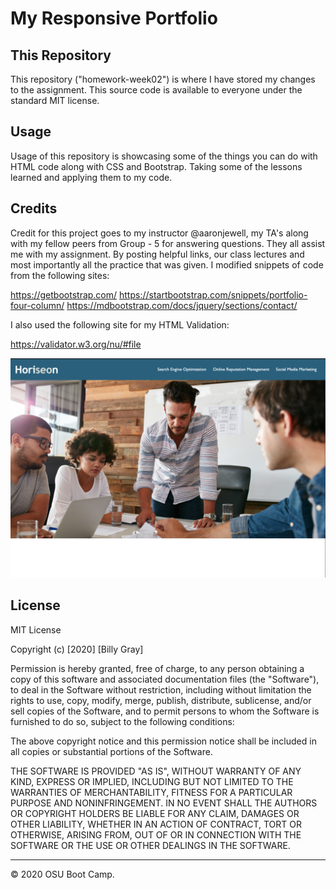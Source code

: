 # My Responsive Portfolio

## This Repository

This repository ("homework-week02") is where I have stored my changes to the assignment. This source code is available to everyone under the standard MIT license.

## Usage 

Usage of this repository is showcasing some of the things you can do with HTML code along with CSS and Bootstrap. Taking some of the lessons learned and applying them to my code. 


## Credits

Credit for this project goes to my instructor @aaronjewell, my TA's along with my fellow peers from Group - 5 for answering questions. They all assist me with my assignment. By posting helpful links, our class lectures and most importantly all the practice that was given. 
I modified snippets of code from the following sites:

https://getbootstrap.com/
https://startbootstrap.com/snippets/portfolio-four-column/
https://mdbootstrap.com/docs/jquery/sections/contact/

I also used the following site for my HTML Validation:

https://validator.w3.org/nu/#file

![Sample-Photo](https://github.com/NasGenius/homework-week01/blob/main/css/assets/images/Screen%20Shot%202020-10-16%20at%201.24.38%20AM.png?raw=true)

## License

MIT License

Copyright (c) [2020] [Billy Gray]

Permission is hereby granted, free of charge, to any person obtaining a copy
of this software and associated documentation files (the "Software"), to deal
in the Software without restriction, including without limitation the rights
to use, copy, modify, merge, publish, distribute, sublicense, and/or sell
copies of the Software, and to permit persons to whom the Software is
furnished to do so, subject to the following conditions:

The above copyright notice and this permission notice shall be included in all
copies or substantial portions of the Software.

THE SOFTWARE IS PROVIDED "AS IS", WITHOUT WARRANTY OF ANY KIND, EXPRESS OR
IMPLIED, INCLUDING BUT NOT LIMITED TO THE WARRANTIES OF MERCHANTABILITY,
FITNESS FOR A PARTICULAR PURPOSE AND NONINFRINGEMENT. IN NO EVENT SHALL THE
AUTHORS OR COPYRIGHT HOLDERS BE LIABLE FOR ANY CLAIM, DAMAGES OR OTHER
LIABILITY, WHETHER IN AN ACTION OF CONTRACT, TORT OR OTHERWISE, ARISING FROM,
OUT OF OR IN CONNECTION WITH THE SOFTWARE OR THE USE OR OTHER DEALINGS IN THE
SOFTWARE.

---
© 2020 OSU Boot Camp.


